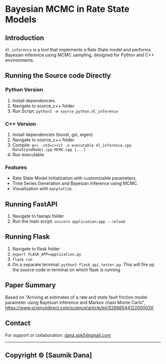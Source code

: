# Bayesian MCMC in Rate State Models

## Introduction
`dl_inference` is a tool that implements a Rate State model and performs Bayesian inference using MCMC sampling, designed for Python and C++ environments.

## Running the Source code Directly
### Python Version
1. Install dependencies.
2. Navigate to source_c++ folder
3. Run Script: `python3 -m source_python.dl_inference`

### C++ Version
1. Install dependencies (boost, gsl, eigen)
2. Navigate to source_c++ folder
3. Compile: `g++ -std=c++17 -o executable dl_inference.cpp RateStateModel.cpp MCMC.cpp [...]`
4. Run executable

### Features
- Rate State Model Initialization with customizable parameters.
- Time Series Generation and Bayesian Inference using MCMC.
- Visualization with `matplotlib`.

## Running FastAPI
1. Navigate to fastapi folder
2. Run the main script: `uvicorn application:app --reload`

## Running Flask
1. Navigate to flask folder
2. `export FLASK_APP=application.py`
3. `flask run`
4. On a separate terminal: `python3 flask_api_tester.py`. This will fire up the source code in terminal on which flask is running

## Paper Summary
Based on "Arriving at estimates of a rate and state fault friction model parameter using Bayesian inference and Markov chain Monte Carlo", https://www.sciencedirect.com/science/article/pii/S266654412200003X

## Contact
For support or collaboration: dana.spk5@gmail.com

---
Copyright © [Saumik Dana]
---